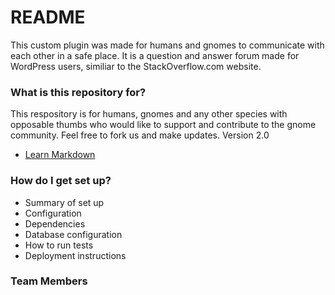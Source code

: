 # README #

This custom plugin was made for humans and gnomes to communicate with each other in a safe place. It is a question and answer forum made for WordPress users, similiar to the StackOverflow.com website. 

### What is this repository for? ###

This respository is for humans, gnomes and any other species with opposable thumbs who would like to support and contribute to the gnome community. Feel free to fork us and make updates. 
Version 2.0
* [Learn Markdown](https://bitbucket.org/tutorials/markdowndemo)

### How do I get set up? ###

* Summary of set up
* Configuration
* Dependencies
* Database configuration
* How to run tests
* Deployment instructions

### Team Members ###
